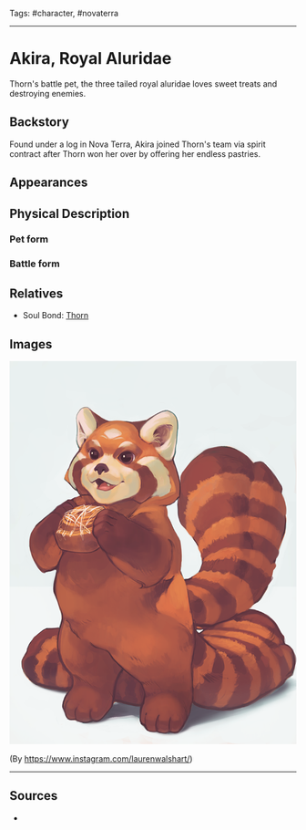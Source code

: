 Tags: #character, #novaterra 

---
# Akira, Royal Aluridae

Thorn's battle pet, the three tailed royal aluridae loves sweet treats and destroying enemies.

## Backstory

Found under a log in Nova Terra, Akira joined Thorn's team via spirit contract after Thorn won her over by offering her endless pastries.

## Appearances

## Physical Description

### Pet form

### Battle form

## Relatives

- Soul Bond: [Thorn](Thorn.md)

## Images

![](../Resources/Attachments/Akira_1.png)

(By https://www.instagram.com/laurenwalshart/)

---
## Sources
- 
